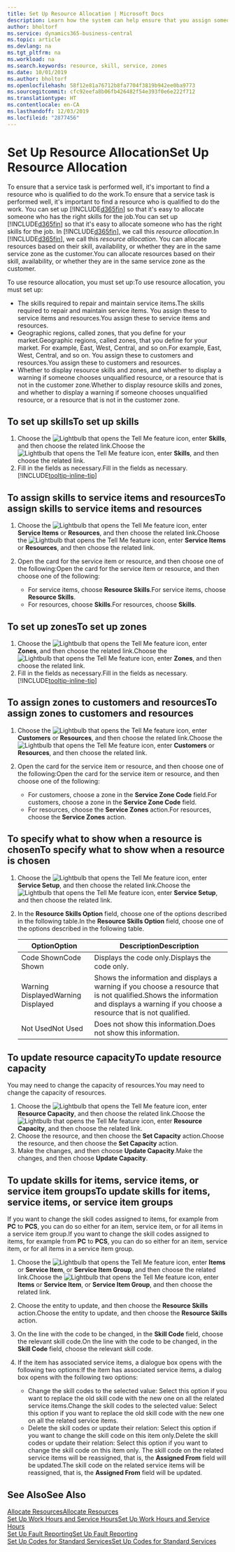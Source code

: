 ```yaml
---
title: Set Up Resource Allocation | Microsoft Docs
description: Learn how the system can help ensure that you assign someone who has the skills required to provide a service.
author: bholtorf
ms.service: dynamics365-business-central
ms.topic: article
ms.devlang: na
ms.tgt_pltfrm: na
ms.workload: na
ms.search.keywords: resource, skill, service, zones
ms.date: 10/01/2019
ms.author: bholtorf
ms.openlocfilehash: 58f12e81a76712b8fa7704f3819b942ee0ba9773
ms.sourcegitcommit: cfc92eefa8b06fb426482f54e393f0e6e222f712
ms.translationtype: HT
ms.contentlocale: en-CA
ms.lasthandoff: 12/03/2019
ms.locfileid: "2877456"
---
```

# <a name="set-up-resource-allocation"></a><span data-ttu-id="ebc34-103">Set Up Resource Allocation</span><span class="sxs-lookup"><span data-stu-id="ebc34-103">Set Up Resource Allocation</span></span>
<span data-ttu-id="ebc34-104">To ensure that a service task is performed well, it's important to find a resource who is qualified to do the work.</span><span class="sxs-lookup"><span data-stu-id="ebc34-104">To ensure that a service task is performed well, it's important to find a resource who is qualified to do the work.</span></span> <span data-ttu-id="ebc34-105">You can set up [!INCLUDE[d365fin](includes/d365fin_md.md)] so that it's easy to allocate someone who has the right skills for the job.</span><span class="sxs-lookup"><span data-stu-id="ebc34-105">You can set up [!INCLUDE[d365fin](includes/d365fin_md.md)] so that it's easy to allocate someone who has the right skills for the job.</span></span> <span data-ttu-id="ebc34-106">In [!INCLUDE[d365fin](includes/d365fin_md.md)], we call this _resource allocation_.</span><span class="sxs-lookup"><span data-stu-id="ebc34-106">In [!INCLUDE[d365fin](includes/d365fin_md.md)], we call this _resource allocation_.</span></span> <span data-ttu-id="ebc34-107">You can allocate resources based on their skill, availability, or whether they are in the same service zone as the customer.</span><span class="sxs-lookup"><span data-stu-id="ebc34-107">You can allocate resources based on their skill, availability, or whether they are in the same service zone as the customer.</span></span> 

<span data-ttu-id="ebc34-108">To use resource allocation, you must set up:</span><span class="sxs-lookup"><span data-stu-id="ebc34-108">To use resource allocation, you must set up:</span></span>  
  
* <span data-ttu-id="ebc34-109">The skills required to repair and maintain service items.</span><span class="sxs-lookup"><span data-stu-id="ebc34-109">The skills required to repair and maintain service items.</span></span> <span data-ttu-id="ebc34-110">You assign these to service items and resources.</span><span class="sxs-lookup"><span data-stu-id="ebc34-110">You assign these to service items and resources.</span></span>  
* <span data-ttu-id="ebc34-111">Geographic regions, called zones, that you define for your market.</span><span class="sxs-lookup"><span data-stu-id="ebc34-111">Geographic regions, called zones, that you define for your market.</span></span> <span data-ttu-id="ebc34-112">For example, East, West, Central, and so on.</span><span class="sxs-lookup"><span data-stu-id="ebc34-112">For example, East, West, Central, and so on.</span></span> <span data-ttu-id="ebc34-113">You assign these to customers and resources.</span><span class="sxs-lookup"><span data-stu-id="ebc34-113">You assign these to customers and resources.</span></span>  
* <span data-ttu-id="ebc34-114">Whether to display resource skills and zones, and whether to display a warning if someone chooses unqualified resource, or a resource that is not in the customer zone.</span><span class="sxs-lookup"><span data-stu-id="ebc34-114">Whether to display resource skills and zones, and whether to display a warning if someone chooses unqualified resource, or a resource that is not in the customer zone.</span></span>  

## <a name="to-set-up-skills"></a><span data-ttu-id="ebc34-115">To set up skills</span><span class="sxs-lookup"><span data-stu-id="ebc34-115">To set up skills</span></span>
1. <span data-ttu-id="ebc34-116">Choose the ![Lightbulb that opens the Tell Me feature](media/ui-search/search_small.png "Tell me what you want to do") icon, enter **Skills**, and then choose the related link.</span><span class="sxs-lookup"><span data-stu-id="ebc34-116">Choose the ![Lightbulb that opens the Tell Me feature](media/ui-search/search_small.png "Tell me what you want to do") icon, enter **Skills**, and then choose the related link.</span></span>  
2. <span data-ttu-id="ebc34-117">Fill in the fields as necessary.</span><span class="sxs-lookup"><span data-stu-id="ebc34-117">Fill in the fields as necessary.</span></span> [!INCLUDE[tooltip-inline-tip](includes/tooltip-inline-tip_md.md)]  

## <a name="to-assign-skills-to-service-items-and-resources"></a><span data-ttu-id="ebc34-118">To assign skills to service items and resources</span><span class="sxs-lookup"><span data-stu-id="ebc34-118">To assign skills to service items and resources</span></span>
1. <span data-ttu-id="ebc34-119">Choose the ![Lightbulb that opens the Tell Me feature](media/ui-search/search_small.png "Tell me what you want to do") icon, enter **Service Items** or **Resources**, and then choose the related link.</span><span class="sxs-lookup"><span data-stu-id="ebc34-119">Choose the ![Lightbulb that opens the Tell Me feature](media/ui-search/search_small.png "Tell me what you want to do") icon, enter **Service Items** or **Resources**, and then choose the related link.</span></span>  
2. <span data-ttu-id="ebc34-120">Open the card for the service item or resource, and then choose one of the following:</span><span class="sxs-lookup"><span data-stu-id="ebc34-120">Open the card for the service item or resource, and then choose one of the following:</span></span>  
  
    * <span data-ttu-id="ebc34-121">For service items, choose **Resource Skills**.</span><span class="sxs-lookup"><span data-stu-id="ebc34-121">For service items, choose **Resource Skills**.</span></span>  
    * <span data-ttu-id="ebc34-122">For resources, choose **Skills**.</span><span class="sxs-lookup"><span data-stu-id="ebc34-122">For resources, choose **Skills**.</span></span>  

## <a name="to-set-up-zones"></a><span data-ttu-id="ebc34-123">To set up zones</span><span class="sxs-lookup"><span data-stu-id="ebc34-123">To set up zones</span></span>
1. <span data-ttu-id="ebc34-124">Choose the ![Lightbulb that opens the Tell Me feature](media/ui-search/search_small.png "Tell me what you want to do") icon, enter **Zones**, and then choose the related link.</span><span class="sxs-lookup"><span data-stu-id="ebc34-124">Choose the ![Lightbulb that opens the Tell Me feature](media/ui-search/search_small.png "Tell me what you want to do") icon, enter **Zones**, and then choose the related link.</span></span>  
2. <span data-ttu-id="ebc34-125">Fill in the fields as necessary.</span><span class="sxs-lookup"><span data-stu-id="ebc34-125">Fill in the fields as necessary.</span></span> [!INCLUDE[tooltip-inline-tip](includes/tooltip-inline-tip_md.md)]  

## <a name="to-assign-zones-to-customers-and-resources"></a><span data-ttu-id="ebc34-126">To assign zones to customers and resources</span><span class="sxs-lookup"><span data-stu-id="ebc34-126">To assign zones to customers and resources</span></span> 
1. <span data-ttu-id="ebc34-127">Choose the ![Lightbulb that opens the Tell Me feature](media/ui-search/search_small.png "Tell me what you want to do") icon, enter **Customers** or **Resources**, and then choose the related link.</span><span class="sxs-lookup"><span data-stu-id="ebc34-127">Choose the ![Lightbulb that opens the Tell Me feature](media/ui-search/search_small.png "Tell me what you want to do") icon, enter **Customers** or **Resources**, and then choose the related link.</span></span>  
2. <span data-ttu-id="ebc34-128">Open the card for the service item or resource, and then choose one of the following:</span><span class="sxs-lookup"><span data-stu-id="ebc34-128">Open the card for the service item or resource, and then choose one of the following:</span></span>  
  
    * <span data-ttu-id="ebc34-129">For customers, choose a zone in the **Service Zone Code** field.</span><span class="sxs-lookup"><span data-stu-id="ebc34-129">For customers, choose a zone in the **Service Zone Code** field.</span></span>  
    * <span data-ttu-id="ebc34-130">For resources, choose the **Service Zones** action.</span><span class="sxs-lookup"><span data-stu-id="ebc34-130">For resources, choose the **Service Zones** action.</span></span>  

## <a name="to-specify-what-to-show-when-a-resource-is-chosen"></a><span data-ttu-id="ebc34-131">To specify what to show when a resource is chosen</span><span class="sxs-lookup"><span data-stu-id="ebc34-131">To specify what to show when a resource is chosen</span></span>
1. <span data-ttu-id="ebc34-132">Choose the ![Lightbulb that opens the Tell Me feature](media/ui-search/search_small.png "Tell me what you want to do") icon, enter **Service Setup**, and then choose the related link.</span><span class="sxs-lookup"><span data-stu-id="ebc34-132">Choose the ![Lightbulb that opens the Tell Me feature](media/ui-search/search_small.png "Tell me what you want to do") icon, enter **Service Setup**, and then choose the related link.</span></span> 
2. <span data-ttu-id="ebc34-133">In the **Resource Skills Option** field, choose one of the options described in the following table.</span><span class="sxs-lookup"><span data-stu-id="ebc34-133">In the **Resource Skills Option** field, choose one of the options described in the following table.</span></span>  
  
    |<span data-ttu-id="ebc34-134">**Option**</span><span class="sxs-lookup"><span data-stu-id="ebc34-134">**Option**</span></span>|<span data-ttu-id="ebc34-135">**Description**</span><span class="sxs-lookup"><span data-stu-id="ebc34-135">**Description**</span></span>|  
    |------------|-------------|  
    |<span data-ttu-id="ebc34-136">Code Shown</span><span class="sxs-lookup"><span data-stu-id="ebc34-136">Code Shown</span></span> | <span data-ttu-id="ebc34-137">Displays the code only.</span><span class="sxs-lookup"><span data-stu-id="ebc34-137">Displays the code only.</span></span>|  
    |<span data-ttu-id="ebc34-138">Warning Displayed</span><span class="sxs-lookup"><span data-stu-id="ebc34-138">Warning Displayed</span></span> | <span data-ttu-id="ebc34-139">Shows the information and displays a warning if you choose a resource that is not qualified.</span><span class="sxs-lookup"><span data-stu-id="ebc34-139">Shows the information and displays a warning if you choose a resource that is not qualified.</span></span>|  
    |<span data-ttu-id="ebc34-140">Not Used</span><span class="sxs-lookup"><span data-stu-id="ebc34-140">Not Used</span></span> | <span data-ttu-id="ebc34-141">Does not show this information.</span><span class="sxs-lookup"><span data-stu-id="ebc34-141">Does not show this information.</span></span>|  

## <a name="to-update-resource-capacity"></a><span data-ttu-id="ebc34-142">To update resource capacity</span><span class="sxs-lookup"><span data-stu-id="ebc34-142">To update resource capacity</span></span>  
<span data-ttu-id="ebc34-143">You may need to change the capacity of resources.</span><span class="sxs-lookup"><span data-stu-id="ebc34-143">You may need to change the capacity of resources.</span></span>  
  
1. <span data-ttu-id="ebc34-144">Choose the ![Lightbulb that opens the Tell Me feature](media/ui-search/search_small.png "Tell me what you want to do") icon, enter **Resource Capacity**, and then choose the related link.</span><span class="sxs-lookup"><span data-stu-id="ebc34-144">Choose the ![Lightbulb that opens the Tell Me feature](media/ui-search/search_small.png "Tell me what you want to do") icon, enter **Resource Capacity**, and then choose the related link.</span></span>  
2. <span data-ttu-id="ebc34-145">Choose the resource, and then choose the **Set Capacity** action.</span><span class="sxs-lookup"><span data-stu-id="ebc34-145">Choose the resource, and then choose the **Set Capacity** action.</span></span>  
3. <span data-ttu-id="ebc34-146">Make the changes, and then choose **Update Capacity**.</span><span class="sxs-lookup"><span data-stu-id="ebc34-146">Make the changes, and then choose **Update Capacity**.</span></span>  

## <a name="to-update-skills-for-items-service-items-or-service-item-groups"></a><span data-ttu-id="ebc34-147">To update skills for items, service items, or service item groups</span><span class="sxs-lookup"><span data-stu-id="ebc34-147">To update skills for items, service items, or service item groups</span></span>
<span data-ttu-id="ebc34-148">If you want to change the skill codes assigned to items, for example from **PC** to **PCS**, you can do so either for an item, service item, or for all items in a service item group.</span><span class="sxs-lookup"><span data-stu-id="ebc34-148">If you want to change the skill codes assigned to items, for example from **PC** to **PCS**, you can do so either for an item, service item, or for all items in a service item group.</span></span>  
  
1. <span data-ttu-id="ebc34-149">Choose the ![Lightbulb that opens the Tell Me feature](media/ui-search/search_small.png "Tell me what you want to do") icon, enter **Items** or **Service Item**, or **Service Item Group**, and then choose the related link.</span><span class="sxs-lookup"><span data-stu-id="ebc34-149">Choose the ![Lightbulb that opens the Tell Me feature](media/ui-search/search_small.png "Tell me what you want to do") icon, enter **Items** or **Service Item**, or **Service Item Group**, and then choose the related link.</span></span>  
2. <span data-ttu-id="ebc34-150">Choose the entity to update, and then choose the **Resource Skills** action.</span><span class="sxs-lookup"><span data-stu-id="ebc34-150">Choose the entity to update, and then choose the **Resource Skills** action.</span></span>  
3. <span data-ttu-id="ebc34-151">On the line with the code to be changed, in the **Skill Code** field, choose the relevant skill code.</span><span class="sxs-lookup"><span data-stu-id="ebc34-151">On the line with the code to be changed, in the **Skill Code** field, choose the relevant skill code.</span></span>  
4.  <span data-ttu-id="ebc34-152">If the item has associated service items, a dialogue box opens with the following two options:</span><span class="sxs-lookup"><span data-stu-id="ebc34-152">If the item has associated service items, a dialog box opens with the following two options:</span></span>  
  
    * <span data-ttu-id="ebc34-153">Change the skill codes to the selected value: Select this option if you want to replace the old skill code with the new one on all the related service items.</span><span class="sxs-lookup"><span data-stu-id="ebc34-153">Change the skill codes to the selected value: Select this option if you want to replace the old skill code with the new one on all the related service items.</span></span>  
    * <span data-ttu-id="ebc34-154">Delete the skill codes or update their relation: Select this option if you want to change the skill code on this item only.</span><span class="sxs-lookup"><span data-stu-id="ebc34-154">Delete the skill codes or update their relation: Select this option if you want to change the skill code on this item only.</span></span> <span data-ttu-id="ebc34-155">The skill code on the related service items will be reassigned, that is, the **Assigned From** field will be updated.</span><span class="sxs-lookup"><span data-stu-id="ebc34-155">The skill code on the related service items will be reassigned, that is, the **Assigned From** field will be updated.</span></span>  
  
## <a name="see-also"></a><span data-ttu-id="ebc34-156">See Also</span><span class="sxs-lookup"><span data-stu-id="ebc34-156">See Also</span></span>
[<span data-ttu-id="ebc34-157">Allocate Resources</span><span class="sxs-lookup"><span data-stu-id="ebc34-157">Allocate Resources</span></span>](service-how-to-allocate-resources.md)  
[<span data-ttu-id="ebc34-158">Set Up Work Hours and Service Hours</span><span class="sxs-lookup"><span data-stu-id="ebc34-158">Set Up Work Hours and Service Hours</span></span>](service-how-setup-work-service-hours.md)  
[<span data-ttu-id="ebc34-159">Set Up Fault Reporting</span><span class="sxs-lookup"><span data-stu-id="ebc34-159">Set Up Fault Reporting</span></span>](service-how-setup-fault-reporting.md)  
[<span data-ttu-id="ebc34-160">Set Up Codes for Standard Services</span><span class="sxs-lookup"><span data-stu-id="ebc34-160">Set Up Codes for Standard Services</span></span>](service-how-setup-service-coding.md)  
 

